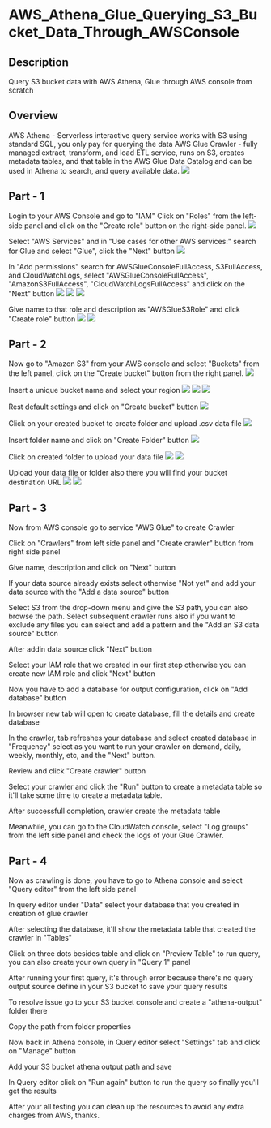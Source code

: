 # AWS_Athena_Glue_Querying_S3_Bucket_Data_Through_AWSConsole
## Description
Query S3 bucket data with AWS Athena, Glue through AWS console from scratch

## Overview
AWS Athena - Serverless interactive query service works with S3 using standard SQL, you only pay for querying the data
AWS Glue Crawler - fully managed extract, transform, and load ETL service, runs on S3, creates metadata tables, and that table in the AWS Glue Data Catalog and can be used in Athena to search, and query available data.
![](./images/image24.png)

## Part - 1
Login to your AWS Console and go to "IAM"
Click on "Roles" from the left-side panel and click on the "Create role" button on the right-side panel.
![](./images/image44.png)

Select "AWS Services" and in "Use cases for other AWS services:" search for Glue and select "Glue", click the "Next" button
![](./images/image10.png)

In "Add permissions" search for AWSGlueConsoleFullAccess, S3FullAccess, and CloudWatchLogs, select "AWSGlueConsoleFullAccess", "AmazonS3FullAccess", "CloudWatchLogsFullAccess" and click on the "Next" button
![](./images/image7.png)
![](./images/image32.png)
![](./images/image13.png)

Give name to that role and description as "AWSGlueS3Role" and click "Create role" button
![](./images/image19.png)
![](./images/image38.png)

## Part - 2
Now go to "Amazon S3" from your AWS console and select "Buckets" from the left panel, click on the "Create bucket" button from the right panel.
![](./images/image5.png)

Insert a unique bucket name and select your region
![](./images/image23.png)
![](./images/image26.png)
![](./images/image47.png)

Rest default settings and click on "Create bucket" button
![](./images/image6.png)

Click on your created bucket to create folder and upload .csv data file
![](./images/image35.png)

Insert folder name and click on "Create Folder" button
![](./images/image42.png)

Click on created folder to upload your data file
![](./images/image46.png)
![](./images/image45.png)

Upload your data file or folder also there you will find your bucket destination URL
![](./images/image29.png)
![](./images/image21.png)

## Part - 3
Now from AWS console go to service "AWS Glue" to create Crawler

Click on "Crawlers" from left side panel and "Create crawler" button from right side panel

Give name, description and click on "Next" button

If your data source already exists select otherwise "Not yet" and add your data source with the "Add a data source" button

Select S3 from the drop-down menu and give the S3 path, you can also browse the path. Select subsequent crawler runs also if you want to exclude any files you can select and add a pattern and the "Add an S3 data source" button
 
After addin data source click "Next" button

Select your IAM role that we created in our first step otherwise you can create new IAM role and click "Next" button

Now you have to add a database for output configuration, click on "Add database" button

In browser new tab will open to create database, fill the details and create database

In the crawler, tab refreshes your database and select created database in "Frequency" select as you want to run your crawler on demand, daily, weekly, monthly, etc, and the "Next" button.

Review and click "Create crawler" button

Select your crawler and click the "Run" button to create a metadata table so it'll take some time to create a metadata table.

After successfull completion, crawler create the metadata table

Meanwhile, you can go to the CloudWatch console, select "Log groups" from the left side panel and check the logs of your Glue Crawler.

## Part - 4
Now as crawling is done, you have to go to Athena console and select "Query editor" from the left side panel

In query editor under "Data" select your database that you created in creation of glue crawler

After selecting the database, it'll show the metadata table that created the crawler in "Tables"

Click on three dots besides table and click on "Preview Table" to run query, you can also create your own query in "Query 1" panel

After running your first query, it's through error because there's no query output source define in your S3 bucket to save your query results

To resolve issue go to your S3 bucket console and create a "athena-output" folder there

Copy the path from folder properties

Now back in Athena console, in Query editor select "Settings" tab and click on "Manage" button

Add your S3 bucket athena output path and save

In Query editor click on "Run again" button to run the query so finally you'll get the results

After your all testing you can clean up the resources to avoid any extra charges from AWS, thanks.
